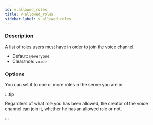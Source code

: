 ```yaml
---
id: v.allowed_roles
title: v.allowed_roles
sidebar_label: v.allowed_roles
---
```


### Description

A list of roles users must have in order to join the voice channel.

* Default: `@everyone`
* Clearance: `voice`

### Options

You can set it to one or more roles in the server you are in.

:::tip

Regardless of what role you has been allowed, the creator of the voice channel
can join it, whether he has an allowed role or not.

:::